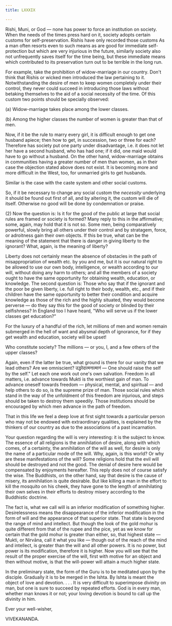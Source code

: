 ```yaml
---
title: LXXXIX

---
```





  

  
 Rishi, Muni, or God — none has power to force an institution on
society. When the needs of the times press hard on it, society adopts
certain customs for self-preservation. Rishis have only recorded those
customs As a man often resorts even to such means as are good for
immediate self-protection but which are very injurious in the future,
similarly society also not unfrequently saves itself for the time being,
but these immediate means which contributed to its preservation turn out
to be terrible in the long run.

For example, take the prohibition of widow-marriage in our country.
Don't think that Rishis or wicked men introduced the law pertaining to
it. Notwithstanding the desire of men to keep women completely under
their control, they never could succeed in introducing those laws
without betaking themselves to the aid of a social necessity of the
time. Of this custom two points should be specially observed:

\(a\) Widow-marriage takes place among the lower classes.

\(b\) Among the higher classes the number of women is greater than that
of men.

Now, if it be the rule to marry every girl, it is difficult enough to
get one husband apiece; then how to get, in succession, two or three for
each? Therefore has society put one party under disadvantage, i.e. it
does not let her have a second husband, who has had one; if it did, one
maid would have to go without a husband. On the other hand,
widow-marriage obtains in communities having a greater number of men
than women, as in their case the objection stated above does not exist.
It is becoming more and more difficult in the West, too, for unmarried
girls to get husbands.

Similar is the case with the caste system and other social customs.

So, if it be necessary to change any social custom the *necessity*
underlying it should be found out first of all, and by altering it, the
custom will die of itself. Otherwise no good will be done by
condemnation or praise.

\(2\) Now the question is: Is it for the good of the public at large
that social rules are framed or society is formed? Many reply to this in
the affirmative; some, again, may hold that it is not so. Some men,
being comparatively powerful, slowly bring all others under their
control and by stratagem, force, or adroitness gain their own objects.
If this be true, what can be the meaning of the statement that there is
danger in giving liberty to the ignorant? What, again, is the meaning of
liberty?

Liberty does not certainly mean the absence of obstacles in the path of
misappropriation of wealth etc. by you and me, but it is our natural
right to be allowed to use our own body, intelligence, or wealth
according to our will, without doing any harm to others; and all the
members of a society ought to have the same opportunity for obtaining
wealth, education, or knowledge. The second question is: Those who say
that if the ignorant and the poor be given liberty, i.e. full right to
their body, wealth, etc., and if their children have the same
opportunity to better their condition and acquire knowledge as those of
the rich and the highly situated, they would become perverse — do they
say this for the good of society or blinded by their selfishness? In
England too I have heard, "Who will serve us if the lower classes get
education?"

For the luxury of a handful of the rich, let millions of men and women
remain submerged in the hell of want and abysmal depth of ignorance, for
if they get wealth and education, society will be upset!

Who constitute society? The millions — or you, I, and a few others of
the upper classes?

Again, even if the latter be true, what ground is there for our vanity
that we lead others? Are we omniscient? उद्धरेदात्मनात्मानं — One should
raise the self by the self." Let each one work out one's own salvation.
Freedom in all matters, i.e. advance towards Mukti is the worthiest gain
of man. To advance oneself towards freedom — physical, mental, and
spiritual — and help others to do so, is the supreme prize of man. Those
social rules which stand in the way of the unfoldment of this freedom
are injurious, and steps should be taken to destroy them speedily. Those
institutions should be encouraged by which men advance in the path of
freedom.

That in this life we feel a deep love at first sight towards a
particular person who may not be endowed with extraordinary qualities,
is explained by the thinkers of our country as due to the associations
of a past incarnation.

Your question regarding the will is very interesting: it is the subject
to know. The essence of all religions is the annihilation of desire,
along with which comes, of a certainty, the annihilation of the will as
well, for desire is only the name of a particular mode of the will. Why,
again, is this world? Or why are these manifestations of the will? Some
religions hold that the evil will should be destroyed and not the good.
The denial of desire here would be compensated by enjoyments hereafter.
This reply does not of course satisfy the wise. The Buddhists, on the
other hand, say that desire is the cause of misery, its annihilation is
quite desirable. But like killing a man in the effort to kill the
mosquito on his cheek, they have gone to the length of annihilating
their own selves in their efforts to destroy misery according to the
Buddhistic doctrine.

The fact is, what we call will is an inferior modification of something
higher. Desirelessness means the disappearance of the inferior
modification in the form of will and the appearance of that superior
state. That state is beyond the range of mind and intellect. But though
the look of the gold mohur is quite different from that of the rupee and
the pice, yet as we know for certain that the gold mohur is greater than
either, so, that highest state — Mukti, or Nirvāna, call it what you
like — though out of the reach of the mind and intellect, is greater
than the will and all other powers. It is no power, but power is its
modification, therefore it is higher. Now you will see that the result
of the proper exercise of the will, first with motive for an object and
then without motive, is that the will-power will attain a much higher
state.

In the preliminary state, the form of the Guru is to be meditated upon
by the disciple. Gradually it is to be merged in the Ishta. By Ishta is
meant the object of love and devotion. . . . It is very difficult to
superimpose divinity on man, but one is sure to succeed by repeated
efforts. God is in every man, whether man knows it or not; your loving
devotion is bound to call up the divinity in him.

Ever your well-wisher,

VIVEKANANDA.


